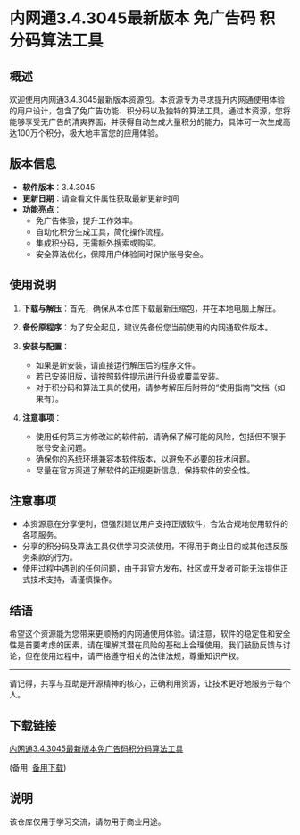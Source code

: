 # 内网通3.4.3045最新版本 免广告码 积分码算法工具

## 概述
欢迎使用内网通3.4.3045最新版本资源包。本资源专为寻求提升内网通使用体验的用户设计，包含了免广告功能、积分码以及独特的算法工具。通过本资源，您将能够享受无广告的清爽界面，并获得自动生成大量积分的能力，具体可一次生成高达100万个积分，极大地丰富您的应用体验。

## 版本信息
- **软件版本**：3.4.3045
- **更新日期**：请查看文件属性获取最新更新时间
- **功能亮点**：
  - 免广告体验，提升工作效率。
  - 自动化积分生成工具，简化操作流程。
  - 集成积分码，无需额外搜索或购买。
  - 安全算法优化，保障用户体验同时保护账号安全。

## 使用说明
1. **下载与解压**：首先，确保从本仓库下载最新压缩包，并在本地电脑上解压。
2. **备份原程序**：为了安全起见，建议先备份您当前使用的内网通软件版本。
3. **安装与配置**：
   - 如果是新安装，请直接运行解压后的程序文件。
   - 若已安装旧版，请按照软件提示进行升级或覆盖安装。
   - 对于积分码和算法工具的使用，请参考解压后附带的“使用指南”文档（如果有）。
   
4. **注意事项**：
   - 使用任何第三方修改过的软件前，请确保了解可能的风险，包括但不限于账号安全问题。
   - 确保你的系统环境兼容本软件版本，以避免不必要的技术问题。
   - 尽量在官方渠道了解软件的正规更新信息，保持软件的安全性。

## 注意事项
- 本资源意在分享便利，但强烈建议用户支持正版软件，合法合规地使用软件的各项服务。
- 分享的积分码及算法工具仅供学习交流使用，不得用于商业目的或其他违反服务条款的行为。
- 使用过程中遇到的任何问题，由于非官方发布，社区或开发者可能无法提供正式技术支持，请谨慎操作。

## 结语
希望这个资源能为您带来更顺畅的内网通使用体验。请注意，软件的稳定性和安全性是首要考虑的因素，请在理解其潜在风险的基础上合理使用。我们鼓励反馈与讨论，但在使用过程中，请严格遵守相关的法律法规，尊重知识产权。

---

请记得，共享与互助是开源精神的核心，正确利用资源，让技术更好地服务于每个人。

## 下载链接
[内网通3.4.3045最新版本免广告码积分码算法工具](https://pan.quark.cn/s/89c0e8fc1241) 

(备用: [备用下载](https://pan.baidu.com/s/1eViC979pi2B9-ZE2z3cq-w?pwd=1234))

## 说明

该仓库仅用于学习交流，请勿用于商业用途。
